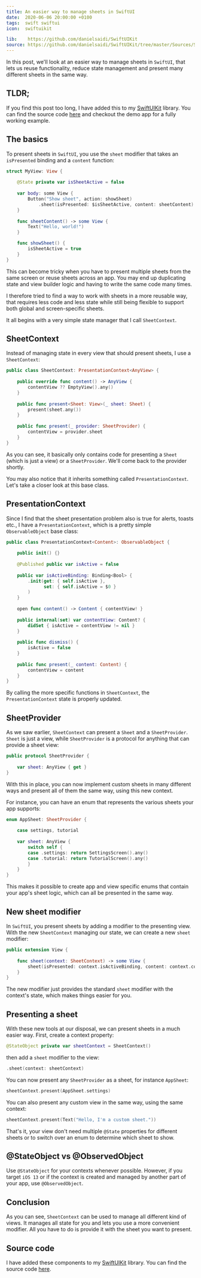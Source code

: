 ```yaml
---
title: An easier way to manage sheets in SwiftUI
date:  2020-06-06 20:00:00 +0100
tags:  swift swiftui
icon:  swiftuikit

lib:    https://github.com/danielsaidi/SwiftUIKit
source: https://github.com/danielsaidi/SwiftUIKit/tree/master/Sources/SwiftUIKit/Sheets
---
```


In this post, we'll look at an easier way to manage sheets in `SwiftUI`, that lets us reuse functionality, reduce state management and present many different sheets in the same way.


## TLDR;

If you find this post too long, I have added this to my [SwiftUIKit]({{page.lib}}) library. You can find the source code [here]({{page.source}}) and checkout the demo app for a fully working example.


## The basics

To present sheets in `SwiftUI`, you use the `sheet` modifier that takes an `isPresented` binding and a `content` function:

```swift
struct MyView: View {
    
    @State private var isSheetActive = false
    
    var body: some View {
        Button("Show sheet", action: showSheet)
            .sheet(isPresented: $isSheetActive, content: sheetContent)
    }
    
    func sheetContent() -> some View {
        Text("Hello, world!")
    }

    func showSheet() {
        isSheetActive = true
    }
}
```

This can become tricky when you have to present multiple sheets from the same screen or reuse sheets across an app. You may end up duplicating state and view builder logic and having to write the same code many times.

I therefore tried to find a way to work with sheets in a more reusable way, that requires less code and less state while still being flexible to support both global and screen-specific sheets.

It all begins with a very simple state manager that I call `SheetContext`.


## SheetContext

Instead of managing state in every view that should present sheets, I use a `SheetContext`:

```swift
public class SheetContext: PresentationContext<AnyView> {
    
    public override func content() -> AnyView {
        contentView ?? EmptyView().any()
    }
    
    public func present<Sheet: View>(_ sheet: Sheet) {
        present(sheet.any())
    }
    
    public func present(_ provider: SheetProvider) {
        contentView = provider.sheet
    }
}
```

As you can see, it basically only contains code for presenting a `Sheet` (which is just a view) or a `SheetProvider`. We'll come back to the provider shortly.

You may also notice that it inherits something called `PresentationContext`. Let's take a closer look at this base class.


## PresentationContext

Since I find that the sheet presentation problem also is true for alerts, toasts etc., I have a `PresentationContext`, which is a pretty simple `ObservableObject` base class:

```swift
public class PresentationContext<Content>: ObservableObject {
    
    public init() {}
    
    @Published public var isActive = false
    
    public var isActiveBinding: Binding<Bool> {
        .init(get: { self.isActive },
              set: { self.isActive = $0 }
        )
    }
    
    open func content() -> Content { contentView! }
    
    public internal(set) var contentView: Content? {
        didSet { isActive = contentView != nil }
    }
    
    public func dismiss() {
        isActive = false
    }
    
    public func present(_ content: Content) {
        contentView = content
    }
}
```

By calling the more specific functions in `SheetContext`, the `PresentationContext` state is properly updated.


## SheetProvider

As we saw earlier, `SheetContext` can present a `Sheet` and a `SheetProvider`. `Sheet` is just a view, while `SheetProvider` is a protocol for anything that can provide a sheet view:

```swift
public protocol SheetProvider {
    
    var sheet: AnyView { get }
}
```

With this in place, you can now implement custom sheets in many different ways and present all of them the same way, using this new context.

For instance, you can have an enum that represents the various sheets your app supports:

```swift
enum AppSheet: SheetProvider {
    
    case settings, tutorial
    
    var sheet: AnyView {
        switch self {
        case .settings: return SettingsScreen().any()
        case .tutorial: return TutorialScreen().any()
        }
    }
}
```

This makes it possible to create app and view specific enums that contain your app's sheet logic, which can all be presented in the same way.


## New sheet modifier

In `SwiftUI`, you present sheets by adding a modifier to the presenting view. With the new `SheetContext` managing our state, we can create a new `sheet` modifier:

```swift
public extension View {
    
    func sheet(context: SheetContext) -> some View {
        sheet(isPresented: context.isActiveBinding, content: context.content)
    }
}
```

The new modifier just provides the standard `sheet` modifier with the context's state, which makes things easier for you.


## Presenting a sheet

With these new tools at our disposal, we can present sheets in a much easier way. First, create a context property:

```swift
@StateObject private var sheetContext = SheetContext()
```

then add a `sheet` modifier to the view:

```swift
.sheet(context: sheetContext)
```

You can now present any `SheetProvider` as a sheet, for instance `AppSheet`:

```swift
sheetContext.present(AppSheet.settings)
```

You can also present any custom view in the same way, using the same context:

```swift
sheetContext.present(Text("Hello, I'm a custom sheet."))
```

That's it, your view don't need multiple `@State` properties for different sheets or to switch over an enum to determine which sheet to show.


## @StateObject vs @ObservedObject

Use `@StateObject` for your contexts whenever possible. However, if you target `iOS 13` or if the context is created and managed by another part of your app, use `@ObservedObject`.


## Conclusion

As you can see, `SheetContext` can be used to manage all different kind of views. It manages all state for you and lets you use a more convenient modifier. All you have to do is provide it with the sheet you want to present.


## Source code

I have added these components to my [SwiftUIKit]({{page.lib}}) library. You can find the source code [here]({{page.source}}).
